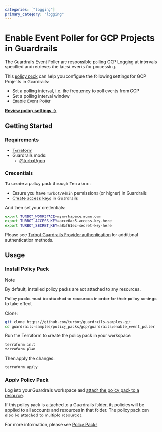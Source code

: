 ```yaml
---
categories: ["logging"]
primary_category: "logging"
---
```


# Enable Event Poller for GCP Projects in Guardrails

The Guardrails Event Poller are responsible polling GCP Logging at intervals specified and retrieves the latest events for processing.

This [policy pack](https://turbot.com/guardrails/docs/concepts/policy-packs) can help you configure the following settings for GCP Projects in Guardrails:

- Set a polling interval, i.e. the frequency to poll events from GCP
- Set a polling interval window
- Enable Event Poller

**[Review policy settings →](https://hub.guardrails.turbot.com/policy-packs/gcp_guardrails_enable_event_poller/settings)**

## Getting Started

### Requirements

- [Terraform](https://developer.hashicorp.com/terraform/install)
- Guardrails mods:
  - [@turbot/gcp](https://hub.guardrails.turbot.com/mods/gcp/mods/gcp)

### Credentials

To create a policy pack through Terraform:

- Ensure you have `Turbot/Admin` permissions (or higher) in Guardrails
- [Create access keys](https://turbot.com/guardrails/docs/guides/iam/access-keys#generate-a-new-guardrails-api-access-key) in Guardrails

And then set your credentials:

```sh
export TURBOT_WORKSPACE=myworkspace.acme.com
export TURBOT_ACCESS_KEY=acce6ac5-access-key-here
export TURBOT_SECRET_KEY=a8af61ec-secret-key-here
```

Please see [Turbot Guardrails Provider authentication](https://registry.terraform.io/providers/turbot/turbot/latest/docs#authentication) for additional authentication methods.

## Usage

### Install Policy Pack

> [!NOTE]
> By default, installed policy packs are not attached to any resources.
>
> Policy packs must be attached to resources in order for their policy settings to take effect.

Clone:

```sh
git clone https://github.com/turbot/guardrails-samples.git
cd guardrails-samples/policy_packs/gcp/guardrails/enable_event_poller
```

Run the Terraform to create the policy pack in your workspace:

```sh
terraform init
terraform plan
```

Then apply the changes:

```sh
terraform apply
```

### Apply Policy Pack

Log into your Guardrails workspace and [attach the policy pack to a resource](https://turbot.com/guardrails/docs/guides/policy-packs#attach-a-policy-pack-to-a-resource).

If this policy pack is attached to a Guardrails folder, its policies will be applied to all accounts and resources in that folder. The policy pack can also be attached to multiple resources.

For more information, please see [Policy Packs](https://turbot.com/guardrails/docs/concepts/policy-packs).
